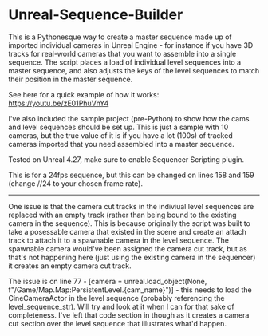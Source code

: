 # Unreal-Sequence-Builder

This is a Pythonesque way to create a master sequence made up of imported individual cameras in Unreal Engine - for instance if you have 3D tracks for real-world cameras that you want to assemble into a single sequence. The script places a load of individual level sequences into a master sequence, and also adjusts the keys of the level sequences to match their position in the master sequence.

See here for a quick example of how it works: https://youtu.be/zE01PhuVnY4

I've also included the sample project (pre-Python) to show how the cams and level sequences should be set up. This is just a sample with 10 cameras, but the true value of it is if you have a lot (100s) of tracked cameras imported that you need assembled into a master sequence.

Tested on Unreal 4.27, make sure to enable Sequencer Scripting plugin.

This is for a 24fps sequence, but this can be changed on lines 158 and 159 (change //24 to your chosen frame rate).

-----

One issue is that the camera cut tracks in the indiviual level sequences are replaced with an empty track (rather than being bound to the existing camera in the sequence). This is because originally the script was built to take a posessable camera that existed in the scene and create an attach track to attach it to a spawnable camera in the level sequence. The spawnable camera would've been assigned the camera cut track, but as that's not happening here (just using the existing camera in the sequencer) it creates an empty camera cut track.

The issue is on line 77 - [camera = unreal.load_object(None, f"/Game/Map.Map:PersistentLevel.{cam_name}")] - this needs to load the CineCameraActor in the level sequence (probably referencing the level_sequence_str). Will try and look at it when I can for that sake of completeness. I've left that code section in though as it creates a camera cut section over the level sequence that illustrates what'd happen.
